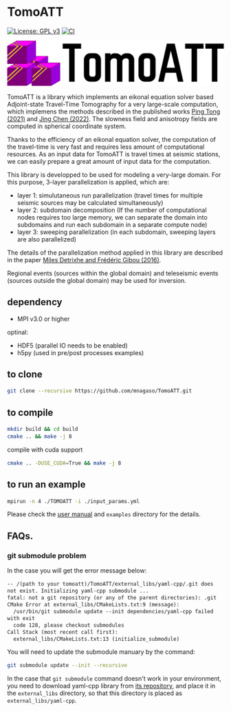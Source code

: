 # TomoATT 

[![License: GPL v3](https://img.shields.io/badge/License-GPL%20v3-blue.svg)](LICENSE)
[![CI](https://github.com/mnagaso/TomoATT/actions/workflows/CI.yml/badge.svg?branch=devel)](https://github.com/mnagaso/TomoATT/actions/workflows/CI.yml)

![logo](docs/logo/TomoATT_logo_2.png)

TomoATT is a library which implements an eikonal equation solver based Adjoint-state Travel-Time Tomography for a very large-scale computation, which implemens the methods described in the published works [Ping Tong (2021)](https://doi.org/10.1029/2021JB021818) and [Jing Chen (2022)](add_here_when_published).
The slowness field and anisotropy fields are computed in spherical coordinate system.

Thanks to the efficiency of an eikonal equation solver, the computation of the travel-time is very fast and requires less amount of computational resources.
As an input data for TomoATT is travel times at seismic stations, we can easily prepare a great amount of input data for the computation.

This library is developped to be used for modeling a very-large domain. For this purpose, 3-layer parallelization is applied, which are:
- layer 1: simulutaneous run parallelization (travel times for multiple seismic sources may be calculated simultaneously)
- layer 2: subdomain decomposition (If the number of computational nodes requires too large memory, we can separate the domain into subdomains and run each subdomain in a separate compute node)
- layer 3: sweeping parallelization (in each subdomain, sweeping layers are also parallelized)

The details of the parallelization method applied in this library are described in the paper [Miles Detrixhe and Frédéric Gibou (2016)](https://doi.org/10.1016/j.jcp.2016.06.023).

Regional events (sources within the global domain) and teleseismic events (sources outside the global domain) may be used for inversion.


## dependency
- MPI v3.0 or higher  

optinal:
- HDF5 (parallel IO needs to be enabled)
- h5py (used in pre/post processes examples)

## to clone
``` bash
git clone --recursive https://github.com/mnagaso/TomoATT.git
```

## to compile
``` bash
mkdir build && cd build
cmake .. && make -j 8
```

compile with cuda support
``` bash
cmake .. -DUSE_CUDA=True && make -j 8
``` 

## to run an example
``` bash
mpirun -n 4 ./TOMOATT -i ./input_params.yml
```
Please check the [user manual](./docs/manual/index.md) and `examples` directory for the details.


## FAQs.
### git submodule problem
In the case you will get the error message below:
``` text
-- /(path to your tomoatt)/TomoATT/external_libs/yaml-cpp/.git does not exist. Initializing yaml-cpp submodule ...
fatal: not a git repository (or any of the parent directories): .git
CMake Error at external_libs/CMakeLists.txt:9 (message):
  /usr/bin/git submodule update --init dependencies/yaml-cpp failed with exit
  code 128, please checkout submodules
Call Stack (most recent call first):
  external_libs/CMakeLists.txt:13 (initialize_submodule)
```

You will need to update the submodule manuary by the command:
``` bash
git submodule update --init --recursive
```

In the case that `git submodule` command doesn't work in your environment, you need to download yaml-cpp library from [its repository](https://github.com/jbeder/yaml-cpp), and place it in the `external_libs` directory,
so that this directory is placed as `external_libs/yaml-cpp`.
